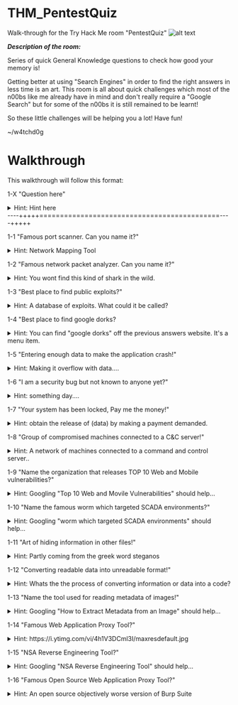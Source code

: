 # THM_PentestQuiz
Walk-through for the Try Hack Me room "PentestQuiz"
![alt text](https://tryhackme.com/room/uploaded/avatars/5f2470dfd717f7bc25080beaf49fe69c.png)


***Description of the room:***

Series of quick General Knowledge questions to check how good your memory is!

Getting better at using "Search Engines" in order to find the right answers in less time is an art. This room is all about quick challenges which most of the n00bs like me already have in mind and don't really require a "Google Search" but for some of the n00bs it is still remained to be learnt!

So these little challenges will be helping you a lot! Have fun!

~/w4tchd0g

# Walkthrough

This walkthrough will follow this format:

1-X "Question here"
<details> 
  <summary>Hint: Hint here</summary>
  answer to question here
</details>
----+++++============================================----+++++

1-1 "Famous port scanner. Can you name it?"
<details> 
  <summary>Hint: Network Mapping Tool</summary>
  nmap
</details>



1-2 "Famous network packet analyzer. Can you name it?"
<details> 
  <summary>Hint: You wont find this kind of shark in the wild.</summary>
  wireshark
</details>



1-3 "Best place to find public exploits?"
<details> 
  <summary>Hint: A database of exploits. What could it be called?</summary>
  exploit-db
</details>



1-4 "Best place to find google dorks?
<details> 
  <summary>Hint: You can find "google dorks" off the previous answers website. It's a menu item.</summary>
  ghdb
</details>



1-5 "Entering enough data to make the application crash!"
<details> 
  <summary>Hint: Making it overflow with data....</summary>
  buffer overflow
</details>



1-6 "I am a security bug but not known to anyone yet?"
<details> 
  <summary>Hint: something day....</summary>
  0day
</details>



1-7 "Your system has been locked, Pay me the money!"
<details> 
  <summary>Hint: obtain the release of (data) by making a payment demanded.</summary>
  ransomware
</details>



1-8 "Group of compromised machines connected to a C&C server!"
<details> 
  <summary>Hint: A network of machines connected to a command and control server..</summary>
  botnet
</details>



1-9 "Name the organization that releases TOP 10 Web and Mobile vulnerabilities?"
<details> 
  <summary>Hint: Googling "Top 10 Web and Movile Vulnerabilities" should help...</summary>
  owasp
</details>



1-10 "Name the famous worm which targeted SCADA environments?"
<details> 
  <summary>Hint: Googling "worm which targeted SCADA environments" should help...</summary>
  stuxnet
</details>



1-11 "Art of hiding information in other files!"
<details> 
  <summary>Hint: Partly coming from the greek word steganos</summary>
  steganography
</details>



1-12 "Converting readable data into unreadable format!"
<details> 
  <summary>Hint: Whats the the process of converting information or data into a code?</summary>
  encryption
</details>



1-13 "Name the tool used for reading metadata of images!"
<details> 
  <summary>Hint: Googling "How to Extract Metadata from an Image" should help...</summary>
  exiftool
</details>



1-14 "Famous Web Application Proxy Tool?"
<details> 
  <summary>Hint: https://i.ytimg.com/vi/4h1V3DCml3I/maxresdefault.jpg</summary>
  burp suite
</details>



1-15 "NSA Reverse Engineering Tool?"
<details> 
  <summary>Hint: Googling "NSA Reverse Engineering Tool" should help...</summary>
  Ghidra
</details>



1-16 "Famous Open Source Web Application Proxy Tool?"
<details> 
  <summary>Hint: An open source objectively worse version of Burp Suite</summary>
  OWASP ZAP
</details>
